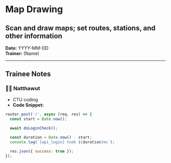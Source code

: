 # Map Drawing
## Scan and draw maps; set routes, stations, and other information

**Date:** YYYY-MM-DD  
**Trainer:** (Name)

---

## Trainee Notes

### 🧑‍💻 Natthawut
- CTU coding
- **Code Snippet:**
```javascript
router.post('/', async (req, res) => {
  const start = Date.now();
  
  await doLoginCheck();

  const duration = Date.now() - start;
  console.log(`[api_login] took ${duration}ms`);

  res.json({ success: true });
});
```



